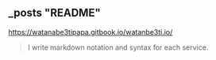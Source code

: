 ## \_posts  "README"

https://watanabe3tipapa.gitbook.io/watanbe3ti.io/

> I write markdown notation and syntax for each service.





